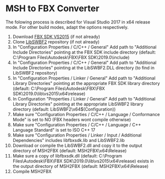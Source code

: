 # MSH to FBX Converter

The folowing process is described for Visual Studio 2017 in x64 release mode. For other build modes, adapt the options respectively.
<br />
1. Download [FBX SDK VS2015](https://www.autodesk.com/developer-network/platform-technologies/fbx-sdk-2019-0) (if not already)
2. Clone [LibSWBF2](https://github.com/Ben1138/LibSWBF2) repository (if not already)
3. In "Configuration Properties / C/C++ / General" Add path to "Additional Include Directories" pointing at the FBX SDK include directory (default: C:\Program Files\Autodesk\FBX\FBX SDK\2019.0\include)
4. In "Configuration Properties / C/C++ / General" Add path to "Additional Include Directories" pointing at the LibSWBF2.DLL directory (to find in LibSWBF2 repository)
5. In "Configuration Properties / Linker / General" Add path to "Additional Library Directories" pointing at the appropriate FBX SDK library directory (default: C:\Program Files\Autodesk\FBX\FBX SDK\2019.0\lib\vs2015\x64\release)
6. In Configuration "Properties / Linker / General" Add path to "Additional Library Directories" pointing at the appropriate LibSWBF2 library directory (default: LibSWBF2\x64\$(Configuration))
7. Make sure "Configuration Properties / C/C++ / Language / Conformance Mode" is set to NO (FBX headers wont compile otherwise)
7. Make sure "Configuration Properties / C/C++ / Language / C++ Language Standard" is set to ISO C++ 17
7. Make sure "Configuration Properties / Linker / Input / Additional Dependencies" includes libfbxsdk.lib and LibSWBF2.lib
8. Download or compile the LibSWBF2.dll and copy it to the output directory of MSH2FBX (default: MSH2FBX\x64\Release)
9. Make sure a copy of libfbxsdk.dll (default: C:\Program Files\Autodesk\FBX\FBX SDK\2019.0\lib\vs2015\x64\release) exists in the output directory of MSH2FBX (default: MSH2FBX\x64\Release)
9. Compile MSH2FBX
